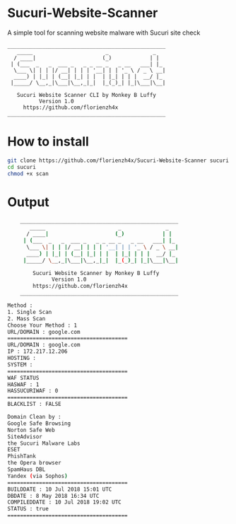 # Sucuri-Website-Scanner
A simple tool for scanning website malware with Sucuri site check

	__________________________________________________
	   _____                       _              _   
	  / ____|                     (_)            | |  
	 | (___  _   _  ___ _   _ _ __ _   _ __   ___| |_ 
	  \___ \| | | |/ __| | | | '__| | | '_ \ / _ \ __|
	  ____) | |_| | (__| |_| | |  | |_| | | |  __/ |_ 
	 |_____/ \__,_|\___|\__,_|_|  |_(_)_| |_|\___|\__|

	   Sucuri Website Scanner CLI by Monkey B Luffy
	 		  Version 1.0
	 	 https://github.com/florienzh4x			
	__________________________________________________

  
# How to install
```bash
git clone https://github.com/florienzh4x/Sucuri-Website-Scanner sucuri
cd sucuri
chmod +x scan
```
# Output
```bash
	__________________________________________________
	   _____                       _              _   
	  / ____|                     (_)            | |  
	 | (___  _   _  ___ _   _ _ __ _   _ __   ___| |_ 
	  \___ \| | | |/ __| | | | '__| | | '_ \ / _ \ __|
	  ____) | |_| | (__| |_| | |  | |_| | | |  __/ |_ 
	 |_____/ \__,_|\___|\__,_|_|  |_(_)_| |_|\___|\__|

	    Sucuri Website Scanner by Monkey B Luffy
	 		  Version 1.0
	 	https://github.com/florienzh4x			
	__________________________________________________

Method : 
1. Single Scan
2. Mass Scan
Choose Your Method : 1
URL/DOMAIN : google.com
======================================
URL/DOMAIN : google.com
IP : 172.217.12.206
HOSTING : 
SYSTEM : 
======================================
WAF STATUS
HASWAF : 1
HASSUCURIWAF : 0
======================================
BLACKLIST : FALSE

Domain Clean by :
Google Safe Browsing
Norton Safe Web
SiteAdvisor
the Sucuri Malware Labs
ESET
PhishTank
the Opera browser
SpamHaus DBL
Yandex (via Sophos)
======================================
BUILDDATE : 10 Jul 2018 15:01 UTC
DBDATE : 8 May 2018 16:34 UTC
COMPILEDDATE : 10 Jul 2018 19:02 UTC
STATUS : true
======================================
```
